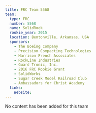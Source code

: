 ```yaml
---
title: FRC Team 5568
team:
  type: FRC
  number: 5568
  name: SolidRock 
  rookie_year: 2015
  location: Bentonville, Arkansas, USA
  sponsors:
    - The Boeing Company
    - Precision Compacting Technologies
    - Harrison French Associates
    - RockLine Industries
    - Guard Tronic, Inc.
    - 2016 FRC Rookie Grant
    - SolidWorks
    - Sugar Creek Model Railroad Club
    - Ambassadors for Christ Academy
  links:
    Website: 
---
```

No content has been added for this team